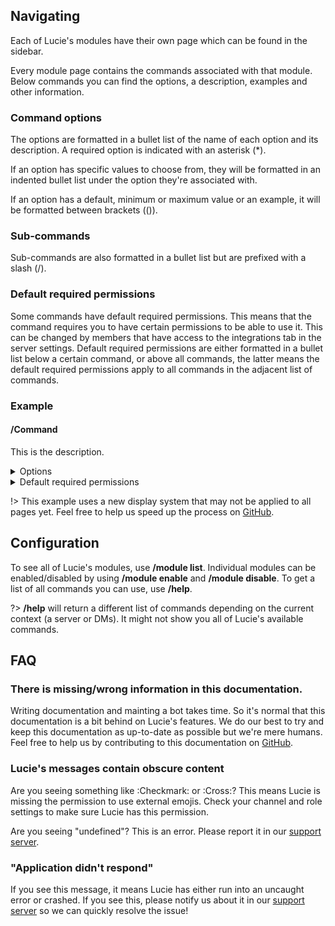 ## Navigating

Each of Lucie's modules have their own page which can be found in the sidebar.

Every module page contains the commands associated with that module. Below commands you can find the options, a description, examples and other information.

### Command options

The options are formatted in a bullet list of the name of each option and its description. A required option is indicated with an asterisk (*).

If an option has specific values to choose from, they will be formatted in an indented bullet list under the option they're associated with.

If an option has a default, minimum or maximum value or an example, it will be formatted between brackets (()).

### Sub-commands

Sub-commands are also formatted in a bullet list but are prefixed with a slash (/).

### Default required permissions

Some commands have default required permissions. This means that the command requires you to have certain permissions to be able to use it. This can be changed by members that have access to the integrations tab in the server settings. Default required permissions are either formatted in a bullet list below a certain command, or above all commands, the latter means the default required permissions apply to all commands in the adjacent list of commands.

### Example

#### /Command

This is the description.

<details><summary>Options</summary>

- **Foo\***: This option is required and has specific values.
	- Value 1
	- Value 2
- **Bar**: This option is optional.
</details>

<details><summary>Default required permissions</summary>

- **Administrator** (This means the command can only be run by admins by default.)
</details>

!> This example uses a new display system that may not be applied to all pages yet. Feel free to help us speed up the process on [GitHub](https://github.com/lucie-on-github/Lucie-Docs).

## Configuration

To see all of Lucie's modules, use **/module list**. Individual modules can be enabled/disabled by using **/module enable** and **/module disable**. To get a list of all commands you can use, use **/help**.

?> **/help** will return a different list of commands depending on the current context (a server or DMs). It might not show you all of Lucie's available commands.

## FAQ

### There is missing/wrong information in this documentation.

Writing documentation and mainting a bot takes time. So it's normal that this documentation is a bit behind on Lucie's features. We do our best to try and keep this documentation as up-to-date as possible but we're mere humans. Feel free to help us by contributing to this documentation on [GitHub](https://github.com/lucie-on-github/Lucie-Docs).

### Lucie's messages contain obscure content

Are you seeing something like :Checkmark: or :Cross:? This means Lucie is missing the permission to use external emojis. Check your channel and role settings to make sure Lucie has this permission.

Are you seeing "undefined"? This is an error. Please report it in our [support server](https://lucie.gg/server).

### "Application didn't respond"

If you see this message, it means Lucie has either run into an uncaught error or crashed. If you see this, please notify us about it in our [support server](https://lucie.gg/server) so we can quickly resolve the issue!

